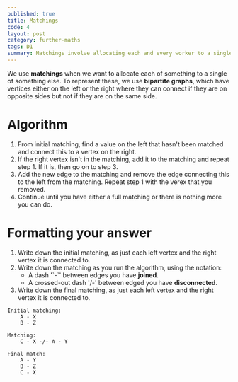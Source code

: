 ```yaml
---
published: true
title: Matchings
code: 4
layout: post
category: further-maths
tags: D1
summary: Matchings involve allocating each and every worker to a single task, based on their preference.
---
```


We use **matchings** when we want to allocate each of something to a single of something else. To represent these, we use **bipartite graphs**, which have vertices either on the left or the right where they can connect if they are on opposite sides but not if they are on the same side.

# Algorithm
1. From initial matching, find a value on the left that hasn't been matched and connect this to a vertex on the right.
2. If the right vertex isn't in the matching, add it to the matching and repeat step 1. If it is, then go on to step 3.
3. Add the new edge to the matching and remove the edge connecting this to the left from the matching. Repeat step 1 with the verex that you removed.
4. Continue until you have either a full matching or there is nothing more you can do.

# Formatting your answer
1. Write down the initial matching, as just each left vertex and the right vertex it is connected to.
2. Write down the matching as you run the algorithm, using the notation:
    - A dash '\`-\`' between edges you have **joined**.
    - A crossed-out dash '/-' between edged you have **disconnected**.
3. Write down the final matching, as just each left vertex and the right vertex it is connected to.

```
Initial matching:
    A - X
    B - Z

Matching:
    C - X -/- A - Y

Final match:
    A - Y
    B - Z
    C - X
```


